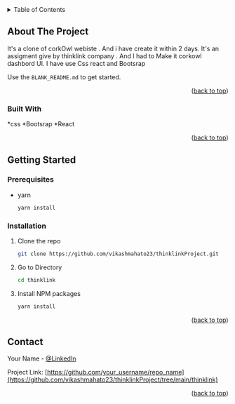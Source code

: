 



<!-- TABLE OF CONTENTS -->
<details>
  <summary>Table of Contents</summary>
  <ol>
    <li>
      <a href="#about-the-project">About The Project</a>
      <ul>
        <li><a href="#built-with">Built With</a></li>
      </ul>
    </li>
    <li>
      <a href="#getting-started">Getting Started</a>
      <ul>
        <li><a href="#prerequisites">Prerequisites</a></li>
        <li><a href="#installation">Installation</a></li>
      </ul>
    </li>
  </ol>
</details>



<!-- ABOUT THE PROJECT -->
## About The Project

It's a clone of corkOwl webiste . And i have create it within 2 days. It's an assigment give by thinklink company . And I had to Make it corkowl dashbord UI. I have use Css react 
and Bootsrap





Use the `BLANK_README.md` to get started.

<p align="right">(<a href="#readme-top">back to top</a>)</p>



### Built With


*css
*Bootsrap
*React




<p align="right">(<a href="#readme-top">back to top</a>)</p>



<!-- GETTING STARTED -->
## Getting Started



### Prerequisites


* yarn
  ```sh
  yarn install 
  ```

### Installation



1. Clone the repo
   ```sh
   git clone https://github.com/vikashmahato23/thinklinkProject.git
   ```
2. Go to Directory
   ```sh
   cd thinklink
4. Install NPM packages
   ```sh
   yarn install
   ```


<p align="right">(<a href="#readme-top">back to top</a>)</p>









## Contact

Your Name - [@LinkedIn](https://www.linkedin.com/in/vikashmahato/) 

Project Link: [https://github.com/your_username/repo_name](https://github.com/vikashmahato23/thinklinkProject/tree/main/thinklink)

<p align="right">(<a href="#readme-top">back to top</a>)</p>



